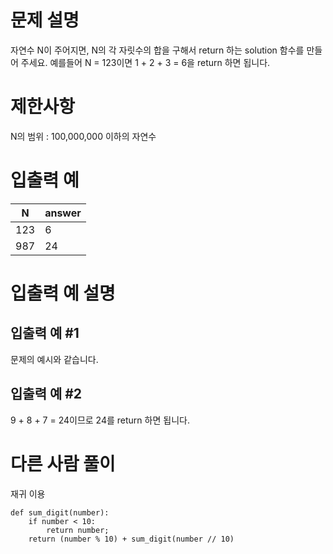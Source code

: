 # 문제 설명
자연수 N이 주어지면, N의 각 자릿수의 합을 구해서 return 하는 solution 함수를 만들어 주세요.
예를들어 N = 123이면 1 + 2 + 3 = 6을 return 하면 됩니다.

# 제한사항
N의 범위 : 100,000,000 이하의 자연수

# 입출력 예
|N|answer|
|---|---|
|123|6|
|987|24|

# 입출력 예 설명

## 입출력 예 #1
문제의 예시와 같습니다.

## 입출력 예 #2
9 + 8 + 7 = 24이므로 24를 return 하면 됩니다.

# 다른 사람 풀이
재귀 이용
```
def sum_digit(number):
    if number < 10:
        return number;
    return (number % 10) + sum_digit(number // 10) 
```